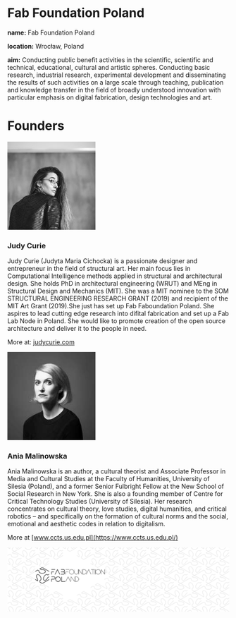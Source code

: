 
# Fab Foundation Poland

**name:** Fab Foundation Poland

**location:** Wrocław, Poland

**aim:** Conducting public benefit activities in the scientific, scientific and technical, educational, cultural and artistic spheres. Conducting basic research, industrial research, experimental development and disseminating the results of such activities on a large scale through teaching, publication and knowledge transfer in the field of broadly understood innovation with particular emphasis on digital fabrication, design technologies and art.


# Founders


![](./assets/judycurie200.jpg)
### **Judy Curie**

Judy Curie (Judyta Maria Cichocka) is a passionate designer and entrepreneur in the field of structural art. Her main focus lies in Computational Intelligence methods applied in structural and architectural design. She holds PhD in architectural engineering (WRUT) and MEng in Structural Design and Mechanics (MIT). She was a MIT nominee to the SOM STRUCTURAL ENGINEERING RESEARCH GRANT (2019) and recipient of the MIT Art Grant (2019).She just has set up Fab Faboundation Poland. She aspires to lead cutting edge research into difital fabrication and set up a Fab Lab Node in Poland. She would like to promote creation of the open source architecture and deliver it to the people in need. 

More at: [judycurie.com](https://judycurie.com/)

![](./assets/aniamalinowska200.jpg)
### **Ania Malinowska**

Ania Malinowska is an author, a cultural theorist and Associate Professor in Media and Cultural Studies at the Faculty of Humanities, University of Silesia (Poland), and a former Senior Fulbright Fellow at the New School of Social Research in New York. She is also a founding member of Centre for Critical Technology Studies (University of Silesia). Her research concentrates on cultural theory, love studies, digital humanities, and critical robotics – and specifically on the formation of cultural norms and the social, emotional and aesthetic codes in relation to digitalism.

More at [www.ccts.us.edu.pl](https://www.ccts.us.edu.pl/)


![](./assets/ffp-background1.jpg)
